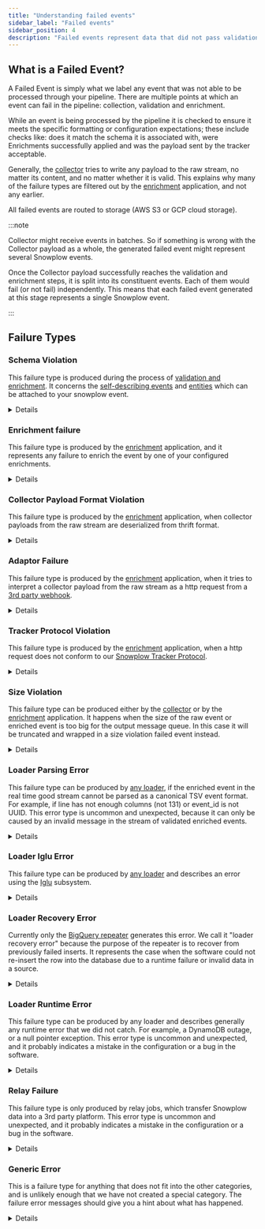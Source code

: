 ```yaml
---
title: "Understanding failed events"
sidebar_label: "Failed events"
sidebar_position: 4
description: "Failed events represent data that did not pass validation or otherwise failed to be processed"
---
```


## What is a Failed Event?

A Failed Event is simply what we label any event that was not able to be processed through your pipeline. There are multiple points at which an event can fail in the pipeline: collection, validation and enrichment.

While an event is being processed by the pipeline it is checked to ensure it meets the specific formatting or configuration expectations; these include checks like: does it match the schema it is associated with, were Enrichments successfully applied and was the payload sent by the tracker acceptable.

Generally, the [collector](/docs/pipeline-components-and-applications/stream-collector/index.md) tries to write any payload to the raw stream, no matter its content, and no matter whether it is valid. This explains why many of the failure types are filtered out by the [enrichment](/docs/enriching-your-data/what-is-enrichment/index.md) application, and not any earlier.

All failed events are routed to storage (AWS S3 or GCP cloud storage).

:::note

Collector might receive events in batches. So if something is wrong with the Collector payload as a whole, the generated failed event might represent several Snowplow events.

Once the Collector payload successfully reaches the validation and enrichment steps, it is split into its constituent events. Each of them would fail (or not fail) independently. This means that each failed event generated at this stage represents a single Snowplow event.

:::

## Failure Types

### Schema Violation

This failure type is produced during the process of [validation and enrichment](/docs/enriching-your-data/what-is-enrichment/index.md). It concerns the [self-describing events](/docs/understanding-your-pipeline/events/index.md#self-describing-events) and [entities](/docs/understanding-your-pipeline/entities/index.md) which can be attached to your snowplow event.

<details>

In order for an event to be processed successfully:

1. There must be a schema in an [iglu repository](/docs/pipeline-components-and-applications/iglu/iglu-repositories/index.md) corresponding to each self-describing event or entity. The enrichment app must be able to look up the schema in order to validate the event.
2. Each self-describing event or entity must conform to the structure described in the schema. For example, all required fields must be present, and all fields must be of the expected type.

If your pipeline is generating schema violations, it might mean there is a problem with your tracking, or a problem with your [iglu resolver](/docs/pipeline-components-and-applications/iglu/iglu-resolver/index.md) which lists where schemas should be found. The error details in the schema violation JSON object should give you a hint about what the problem might be.

Snowplow BDP customers should check in the Snowplow BDP Console that all data structures are correct and have been [promoted to production](/docs/understanding-tracking-design/managing-your-data-structures/ui/index.md). Snowplow Open Source users should check that the Enrichment app is configured with an [iglu resolver file](/docs/pipeline-components-and-applications/iglu/iglu-resolver/index.md) that points to a repository containing the schemas.

Next, check the tracking code in your custom application, and make sure the entities you are sending conform the schema definition.

Once you have fixed your tracking, you might want to also [recover the failed events](/docs/managing-data-quality/recovering-failed-events/index.md), to avoid any data loss.

Because this failure is handled during enrichment, events in the real time good stream are free of this violation type.

Schema violation schema can be found [here](https://github.com/snowplow/iglu-central/tree/master/schemas/com.snowplowanalytics.snowplow.badrows/schema_violations/jsonschema).

</details>

### Enrichment failure

This failure type is produced by the [enrichment](/docs/enriching-your-data/what-is-enrichment/index.md) application, and it represents any failure to enrich the event by one of your configured enrichments.

<details>

There are many reasons why an enrichment will fail, but here are some examples:

- You are using the [custom SQL enrichment](/docs/enriching-your-data/available-enrichments/custom-sql-enrichment/index.md) but the credentials for accessing the database are wrong.
- You are using the [IP lookup enrichment](/docs/enriching-your-data/available-enrichments/ip-lookup-enrichment/index.md) but have mis-configured the location of the MaxMind database.
- You are using the [custom API request enrichment](/docs/enriching-your-data/available-enrichments/custom-api-request-enrichment/index.md) but the API server is not responding.
- The raw event contained an unstructured event field or a context field which was not valid JSON.
- An iglu server responded with an unexpected error response, so the event schema could not be resolved.

If your pipeline is generating enrichment failures, it might mean there is a problem with your enrichment configuration. The error details in the enrichment failure JSON object should give you a hint about what the problem might be.

Once you have fixed your enrichment configuration, Once you have fixed your tracking, you might want to also [recover the failed events](/docs/managing-data-quality/recovering-failed-events/index.md), to avoid any data loss.

Because this failure is handled during enrichment, events in the real time good stream are free of this violation type.

Enrichment failure schema can be found [here](https://github.com/snowplow/iglu-central/tree/master/schemas/com.snowplowanalytics.snowplow.badrows/enrichment_failures/jsonschema).

</details>

### Collector Payload Format Violation

This failure type is produced by the [enrichment](/docs/enriching-your-data/what-is-enrichment/index.md) application, when collector payloads from the raw stream are deserialized from thrift format.

<details>

Violations could be:

- Malformed HTTP requests
- Truncation
- Invalid query string encoding in URL
- Path not respecting /vendor/version

The most likely source of this failure type is bot traffic that has hit the collector with an invalid http request. Bots are prevalent on the web, so do not be surprised if your collector receives some of this traffic. Generally you would ignore not try to recover a collector payload format violation, because it likely did not originate from a tracker or a webhook.

Because this failure is handled during enrichment, events in the real time good stream are free of this violation type.

Collector payload format violation schema can be found [here](https://github.com/snowplow/iglu-central/tree/master/schemas/com.snowplowanalytics.snowplow.badrows/collector_payload_format_violation/jsonschema).

</details>

### Adaptor Failure

This failure type is produced by the [enrichment](/docs/enriching-your-data/what-is-enrichment/index.md) application, when it tries to interpret a collector payload from the raw stream as a http request from a [3rd party webhook](/docs/collecting-data/collecting-data-from-third-parties/index.md).

<details>

The failure could be:

1. The vendor/version combination in the collector url is not supported. For example, imagine a http request sent to `/com.sandgrod/v3` which is a mis-spelling of the [sendgrid adaptor](http://sendgrid) endpoint.
2. The webhook sent by the 3rd party does not conform to the expected structure and list of fields for this webhook. For example, imagine the 3rd party webhook payload is updated and stops sending a field that it was sending before.

Many adaptor failures are caused by bot traffic, so do not be surprised to see some of them in your pipeline. However, if you believe you are missing data because of a misconfigured webhook, then you might try to fix the webhook and then [recover the failed events](/docs/managing-data-quality/recovering-failed-events/index.md).

Because this failure is handled during enrichment, events in the real time good stream are free of this violation type.

Adapter failure schema can be found [here](https://github.com/snowplow/iglu-central/tree/master/schemas/com.snowplowanalytics.snowplow.badrows/adapter_failures/jsonschema).

</details>

### Tracker Protocol Violation

This failure type is produced by the [enrichment](/docs/enriching-your-data/what-is-enrichment/index.md) application, when a http request does not conform to our [Snowplow Tracker Protocol](/docs/collecting-data/collecting-from-own-applications/snowplow-tracker-protocol/index.md).

<details>

Snowplow trackers send http requests to the `/i` endpoint or the `/com.snowplowanalytics.snowplow/tp2` endpoint, and they are expected to conform to this protocol.

Many tracker protocol violations are caused by bot traffic, so do not be surprised to see some of them in your pipeline.

Another likely source is misconfigured query parameters if you are using the [pixel tracker](/docs/collecting-data/collecting-from-own-applications/pixel-tracker/index.md). In this case you might try to fix your application sending events, and then [recover the failed events](/docs/managing-data-quality/recovering-failed-events/index.md).

Because this failure is handled during enrichment, events in the real time good stream are free of this violation type.

Tracker protocol violation schema can be found [here](https://github.com/snowplow/iglu-central/tree/master/schemas/com.snowplowanalytics.snowplow.badrows/tracker_protocol_violations/jsonschema).

</details>

### Size Violation

This failure type can be produced either by the [collector](/docs/pipeline-components-and-applications/stream-collector/index.md) or by the [enrichment](/docs/enriching-your-data/what-is-enrichment/index.md) application. It happens when the size of the raw event or enriched event is too big for the output message queue. In this case it will be truncated and wrapped in a size violation failed event instead.

<details>

Failures of this type cannot be [recovered](/docs/managing-data-quality/recovering-failed-events/index.md). The best you can do is to fix any application that is sending over-sized events.

Size violation schema can be found [here](https://github.com/snowplow/iglu-central/blob/master/schemas/com.snowplowanalytics.snowplow.badrows/size_violation/jsonschema/1-0-0).

</details>

### Loader Parsing Error

This failure type can be produced by [any loader](/docs/pipeline-components-and-applications/loaders-storage-targets/index.md), if the enriched event in the real time good stream cannot be parsed as a canonical TSV event format. For example, if line has not enough columns (not 131) or event_id is not UUID. This error type is uncommon and unexpected, because it can only be caused by an invalid message in the stream of validated enriched events.

<details>

This failure type cannot be [recovered](/docs/managing-data-quality/recovering-failed-events/index.md).

Loader parsing error schema can be found [here](https://github.com/snowplow/iglu-central/blob/master/schemas/com.snowplowanalytics.snowplow.badrows/loader_parsing_error/jsonschema/2-0-0).

</details>

### Loader Iglu Error

This failure type can be produced by [any loader](/docs/pipeline-components-and-applications/loaders-storage-targets/index.md) and describes an error using the [Iglu](/docs/pipeline-components-and-applications/iglu/index.md) subsystem.

<details>

For example:

- A schema is not available in any of the repositories listed in the [iglu resolver](/docs/pipeline-components-and-applications/iglu/iglu-resolver/index.md).
- Some loaders (e.g. [RDB loader](/docs/pipeline-components-and-applications/loaders-storage-targets/snowplow-rdb-loader/index.md) and [Postgres loader](/docs/pipeline-components-and-applications/loaders-storage-targets/snowplow-postgres-loader/index.md)) make use of the "schema list" api endpoints, which are only implemented for an [iglu-server](/docs/pipeline-components-and-applications/iglu/iglu-repositories/iglu-server/index.md) repository. A loader iglu error will be generated if the schema is in a [static repo](/docs/pipeline-components-and-applications/iglu/iglu-repositories/static-repo/index.md) or [embedded repo](/docs/pipeline-components-and-applications/iglu/iglu-repositories/jvm-embedded-repo/index.md).
- The loader cannot auto-migrate a database table. If a schema version is incremented from `1-0-0` to `1-0-1` then it is expected to be [a non-breaking change](/docs/pipeline-components-and-applications/iglu/common-architecture/schemaver/index.md), and many loaders (e.g. RDB loader) attempt to execute a `ALTER TABLE` statement to facilitate the new schema in the warehouse. But if the schema change is breaking (e.g. string field changed to integer field) then the database migration is not possible.

This failure type cannot be [recovered](/docs/managing-data-quality/recovering-failed-events/index.md).

Loader iglu error schema can be found [here](https://github.com/snowplow/iglu-central/blob/master/schemas/com.snowplowanalytics.snowplow.badrows/loader_iglu_error/jsonschema/2-0-0).

</details>

### Loader Recovery Error

Currently only the [BigQuery repeater](/docs/pipeline-components-and-applications/loaders-storage-targets/bigquery-loader/index.md#block-8db848d4-0265-4ffa-97db-0211f4e2293d) generates this error. We call it "loader recovery error" because the purpose of the repeater is to recover from previously failed inserts. It represents the case when the software could not re-insert the row into the database due to a runtime failure or invalid data in a source.

<details>

This failure type cannot be [recovered](/docs/managing-data-quality/recovering-failed-events/index.md).

Loader recovery error schema can be found [here](https://github.com/snowplow/iglu-central/blob/master/schemas/com.snowplowanalytics.snowplow.badrows/loader_recovery_error/jsonschema/1-0-0)

</details>

### Loader Runtime Error

This failure type can be produced by any loader and describes generally any runtime error that we did not catch. For example, a DynamoDB outage, or a null pointer exception. This error type is uncommon and unexpected, and it probably indicates a mistake in the configuration or a bug in the software.

<details>

This failure type cannot be [recovered](/docs/managing-data-quality/recovering-failed-events/index.md).

Loader runtime error schema can be found [here](https://github.com/snowplow/iglu-central/blob/master/schemas/com.snowplowanalytics.snowplow.badrows/loader_runtime_error/jsonschema/1-0-1).

</details>

### Relay Failure

This failure type is only produced by relay jobs, which transfer Snowplow data into a 3rd party platform. This error type is uncommon and unexpected, and it probably indicates a mistake in the configuration or a bug in the software.

<details>

This failure type cannot be [recovered](/docs/managing-data-quality/recovering-failed-events/index.md).

Relay failure schema can be found [here](https://github.com/snowplow/iglu-central/blob/master/schemas/com.snowplowanalytics.snowplow.badrows/relay_failure/jsonschema/1-0-0).

</details>

### Generic Error

This is a failure type for anything that does not fit into the other categories, and is unlikely enough that we have not created a special category. The failure error messages should give you a hint about what has happened.

<details>

This failure type cannot be [recovered](/docs/managing-data-quality/recovering-failed-events/index.md).

Generic error schema can be found [here](https://github.com/snowplow/iglu-central/blob/master/schemas/com.snowplowanalytics.snowplow.badrows/generic_error/jsonschema/1-0-0).

</details>
